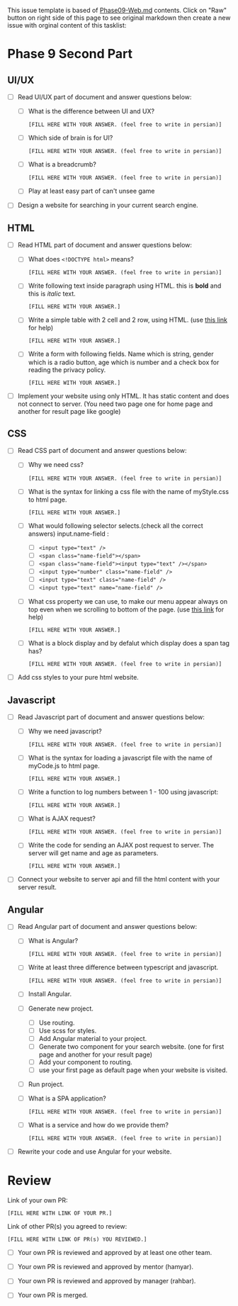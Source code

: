 This issue template is based of [Phase09-Web.md](https://github.com/Star-Academy/codestar-internship/blob/master/Projects/Phase09-Web/Phase09-Web.md) contents.
Click on "Raw" button on right side of this page to see original markdown then create a new issue with orginal content of this tasklist:

# Phase 9 Second Part

## UI/UX

- [ ] Read UI/UX part of document and answer questions below:
  - [ ] What is the difference between UI and UX?
  
    `[FILL HERE WITH YOUR ANSWER. (feel free to write in persian)]`
  - [ ] Which side of brain is for UI?
  
    `[FILL HERE WITH YOUR ANSWER. (feel free to write in persian)]`
  - [ ] What is a breadcrumb?
  
    `[FILL HERE WITH YOUR ANSWER. (feel free to write in persian)]`
  - [ ] Play at least easy part of can't unsee game 
- [ ] Design a website for searching in your current search engine.


## HTML

- [ ] Read HTML part of document and answer questions below:
  - [ ] What does `<!DOCTYPE html>` means?
  
    `[FILL HERE WITH YOUR ANSWER. (feel free to write in persian)]`
  - [ ] Write following text inside paragraph using HTML.
  this is <b>bold</b> and this is <i>italic</i> text.
  
    `[FILL HERE WITH YOUR ANSWER.]`
  - [ ] Write a simple table with 2 cell and 2 row, using HTML. (use <a target="_blank" href="https://www.w3schools.com/tags/">this link</a> for help)
  
    `[FILL HERE WITH YOUR ANSWER.]`
  - [ ] Write a form with following fields. Name which is string, gender which is a radio button, age which is number and a check box for reading the privacy policy. 
  
    `[FILL HERE WITH YOUR ANSWER.]`
- [ ] Implement your website using only HTML. It has static content and does not connect to server. (You need two page one for home page and another for result page like google)

## CSS

- [ ] Read CSS part of document and answer questions below:
  - [ ] Why we need css?
    
      `[FILL HERE WITH YOUR ANSWER. (feel free to write in persian)]`
      
  - [ ] What is the syntax for linking a css file with the name of myStyle.css to html page.
  
    `[FILL HERE WITH YOUR ANSWER.]`
  - [ ] What would following selector selects.(check all the correct answers) input.name-field :
    - [ ] `<input type="text" />`
    - [ ] `<span class="name-field"></span>`
    - [ ] `<span class="name-field"><input type="text" /></span>`
    - [ ] `<input type="number" class="name-field" />`
    - [ ] `<input type="text" class="name-field" />`
    - [ ] `<input type="text" name="name-field" />`
  - [ ] What css property we can use, to make our menu appear always on top even when we scrolling to bottom of the page. (use <a target="_blank" href="https://www.w3schools.com/css/css_positioning.asp">this link</a> for help)
  
    `[FILL HERE WITH YOUR ANSWER.]`
  - [ ] What is a block display and by defalut which display does a span tag has?
  
    `[FILL HERE WITH YOUR ANSWER. (feel free to write in persian)]`
- [ ] Add css styles to your pure html website.

## Javascript

- [ ] Read Javascript part of document and answer questions below:
  - [ ] Why we need javascript?
    
      `[FILL HERE WITH YOUR ANSWER. (feel free to write in persian)]`
      
  - [ ] What is the syntax for loading a javascript file with the name of myCode.js to html page.
  
    `[FILL HERE WITH YOUR ANSWER.]`
  - [ ] Write a function to log numbers between 1 - 100 using javascript:

    `[FILL HERE WITH YOUR ANSWER.]`
  - [ ] What is AJAX request?
  
    `[FILL HERE WITH YOUR ANSWER. (feel free to write in persian)]`
  - [ ] Write the code for sending an AJAX post request to server. The server will get name and age as parameters.
  
    `[FILL HERE WITH YOUR ANSWER.]`
- [ ] Connect your website to server api and fill the html content with your server result.

## Angular

- [ ] Read Angular part of document and answer questions below:
  - [ ] What is Angular?
    
      `[FILL HERE WITH YOUR ANSWER. (feel free to write in persian)]`
      
  - [ ] Write at least three difference between typescript and javascript.
  
    `[FILL HERE WITH YOUR ANSWER. (feel free to write in persian)]`
  - [ ] Install Angular.
  - [ ] Generate new project.
    - [ ] Use routing. 
    - [ ] Use scss for styles.
    - [ ] Add Angular material to your project.
    - [ ] Generate two component for your search website. (one for first page and another for your result page)
    - [ ] Add your component to routing.
    - [ ] use your first page as default page when your website is visited.
  - [ ] Run project.
  - [ ] What is a SPA application?
  
    `[FILL HERE WITH YOUR ANSWER. (feel free to write in persian)]`
  - [ ] What is a service and how do we provide them?
  
    `[FILL HERE WITH YOUR ANSWER. (feel free to write in persian)]`
- [ ] Rewrite your code and use Angular for your website.

# Review
Link of your own PR:

`[FILL HERE WITH LINK OF YOUR PR.]`

Link of other PR(s) you agreed to review:

`[FILL HERE WITH LINK OF PR(s) YOU REVIEWED.]`


- [ ] Your own PR is reviewed and approved by at least one other team.

- [ ] Your own PR is reviewed and approved by mentor (hamyar).

- [ ] Your own PR is reviewed and approved by manager (rahbar).

- [ ] Your own PR is merged.
